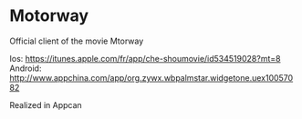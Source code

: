 Motorway 
========

Official client of the movie Mtorway 

Ios: https://itunes.apple.com/fr/app/che-shoumovie/id534519028?mt=8
Android: http://www.appchina.com/app/org.zywx.wbpalmstar.widgetone.uex10057082

Realized in Appcan 
